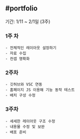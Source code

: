#portfolio
---

기간: 1/11 ~ 2/1일 (3주)

### 1주 차
    - 전체적인 레이아웃 설정하기
    - 자료 수집
    - 컨셉 명확화

### 2주차
    - 깃허브와 VSC 연동
    - 홈페이지 JS 이용해 기능 동작 테스트
    - 배치 구성 수정

### 3주차
    - 세세한 레이아웃 구조 수정
    - 내용물 수정 및 보완
    - 배포 준비
